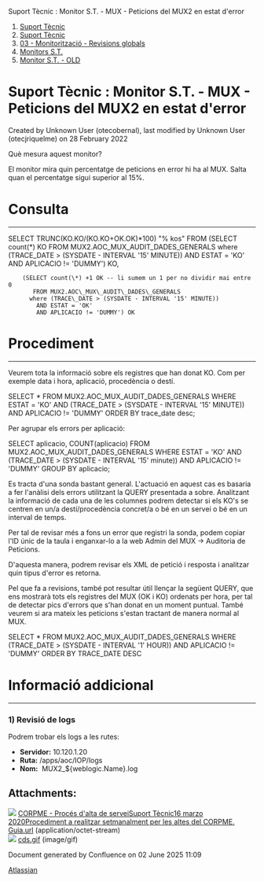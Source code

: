 Suport Tècnic : Monitor S.T. - MUX - Peticions del MUX2 en estat d'error  

1.  [Suport Tècnic](index.md)
2.  [Suport Tècnic](13893782.md)
3.  [03 - Monitorització - Revisions globals](26313327.md)
4.  [Monitors S.T.](Monitors-S.T._41522177.md)
5.  [Monitor S.T. - OLD](Monitor-S.T.---OLD_118555256.md)

Suport Tècnic : Monitor S.T. - MUX - Peticions del MUX2 en estat d'error
========================================================================

Created by Unknown User (otecobernal), last modified by Unknown User (otecjriquelme) on 28 February 2022

Què mesura aquest monitor?

El monitor mira quin percentatge de peticions en error hi ha al MUX. Salta quan el percentatge sigui superior al 15%.

  

**Consulta**
============

* * *

SELECT  TRUNC(KO.KO/(KO.KO+OK.OK)\*100) "% kos"
  FROM 
  (SELECT count(\*) KO
           FROM MUX2.AOC\_MUX\_AUDIT\_DADES\_GENERALS 
          where (TRACE\_DATE > (SYSDATE - INTERVAL '15' MINUTE))
            AND ESTAT = 'KO'
            AND APLICACIO != 'DUMMY') KO,
                       
        (SELECT count(\*) +1 OK -- li sumem un 1 per no dividir mai entre 0
           FROM MUX2.AOC\_MUX\_AUDIT\_DADES\_GENERALS 
          where (TRACE\_DATE > (SYSDATE - INTERVAL '15' MINUTE))
            AND ESTAT = 'OK'
            AND APLICACIO != 'DUMMY') OK

**Procediment**
===============

* * *

Veurem tota la informació sobre els registres que han donat KO. Com per exemple data i hora, aplicació, procedència o destí.

SELECT \*
FROM MUX2.AOC\_MUX\_AUDIT\_DADES\_GENERALS
WHERE ESTAT = 'KO'
AND (TRACE\_DATE > (SYSDATE - INTERVAL '15' MINUTE))
AND APLICACIO != 'DUMMY'
 ORDER BY trace\_date desc;

Per agrupar els errors per aplicació:

SELECT aplicacio, COUNT(aplicacio)
FROM MUX2.AOC\_MUX\_AUDIT\_DADES\_GENERALS
WHERE ESTAT = 'KO'
AND (TRACE\_DATE > (SYSDATE - INTERVAL '15' minute))
AND APLICACIO != 'DUMMY'
  GROUP BY aplicacio;

Es tracta d'una sonda bastant general. L'actuació en aquest cas es basaria a fer l'anàlisi dels errors utilitzant la QUERY presentada a sobre. Analitzant la informació de cada una de les columnes podrem detectar si els KO's se centren en un/a destí/procedència concret/a o bé en un servei o bé en un interval de temps.

Per tal de revisar més a fons un error que registri la sonda, podem copiar l'ID únic de la taula i enganxar-lo a la web Admin del MUX → Auditoria de Peticions.

D'aquesta manera, podrem revisar els XML de petició i resposta i analitzar quin tipus d'error es retorna.

Pel que fa a revisions, també pot resultar útil llençar la següent QUERY, que ens mostrarà tots els registres del MUX (OK i KO) ordenats per hora, per tal de detectar pics d'errors que s'han donat en un moment puntual. També veurem si ara mateix les peticions s'estan tractant de manera normal al MUX.

SELECT \* FROM MUX2.AOC\_MUX\_AUDIT\_DADES\_GENERALS WHERE (TRACE\_DATE > (SYSDATE - INTERVAL '1' HOUR)) AND APLICACIO != 'DUMMY' ORDER BY TRACE\_DATE DESC

**Informació addicional**
=========================

* * *

### 1) Revisió de logs

Podrem trobar els logs a les rutes:

*   **Servidor:** 10.120.1.20
*   **Ruta:** /apps/aoc/IOP/logs
*   **Nom:**  MUX2\_${weblogic.Name}.log

  

  

Attachments:
------------

![](images/icons/bullet_blue.gif) [CORPME - Procés d'alta de serveiSuport Tècnic16 marzo 2020Procediment a realitzar setmanalment per les altes del CORPME. Guia.url](attachments/64980280/64980281.url) (application/octet-stream)  
![](images/icons/bullet_blue.gif) [cds.gif](attachments/64980280/64980282.gif) (image/gif)  

Document generated by Confluence on 02 June 2025 11:09

[Atlassian](http://www.atlassian.com/)